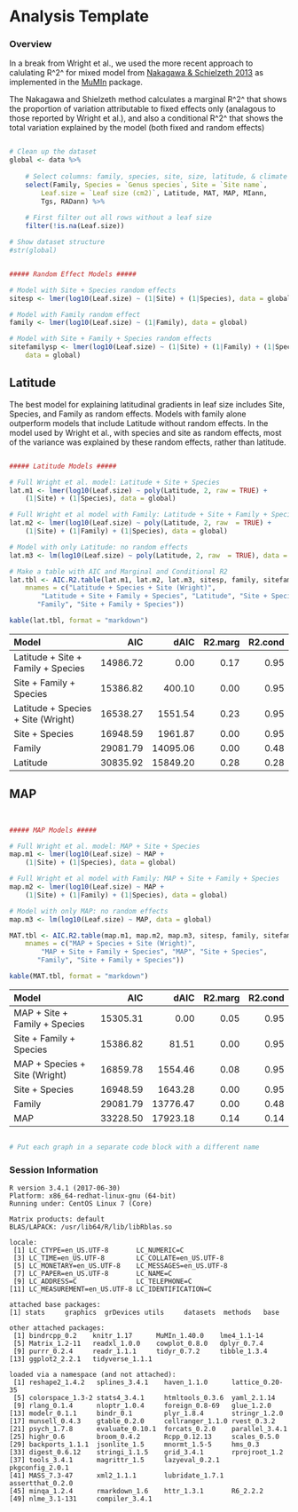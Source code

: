 # Analysis Template
  





### Overview

In a break from Wright et al., we used the more recent approach to calulating R^2^ for mixed model from [Nakagawa & Schielzeth 2013](http://dx.doi.org/10.1111/j.2041-210x.2012.00261.x) as implemented in the [MuMIn](https://cran.r-project.org/web/packages/MuMIn/index.html) package.

The Nakagawa and Shielzeth method calculates a marginal R^2^ that shows the proportion of variation attributable to fixed effects only (analagous to those reported by Wright et al.), and also a conditional R^2^ that shows the total variation explained by the model (both fixed and random effects)







```r

# Clean up the dataset
global <- data %>% 
    
    # Select columns: family, species, site, size, latitude, & climate variables
    select(Family, Species = `Genus species`, Site = `Site name`, 
        Leaf.size = `Leaf size (cm2)`, Latitude, MAT, MAP, MIann, 
        Tgs, RADann) %>%
    
    # First filter out all rows without a leaf size
    filter(!is.na(Leaf.size))

# Show dataset structure
#str(global)

```




```r

##### Random Effect Models ##### 

# Model with Site + Species random effects
sitesp <- lmer(log10(Leaf.size) ~ (1|Site) + (1|Species), data = global)

# Model with Family random effect
family <- lmer(log10(Leaf.size) ~ (1|Family), data = global)

# Model with Site + Family + Species random effects
sitefamilysp <- lmer(log10(Leaf.size) ~ (1|Site) + (1|Family) + (1|Species), 
    data = global)

```

## Latitude

The best model for explaining latitudinal gradients in leaf size includes Site, Species, and Family as random effects.  Models with family alone outperform models that include Latitude without random effects. In the model used by Wright et al., with species and site as random effects, most of the variance was explained by these random effects, rather than latitude.  


```r

##### Latitude Models ##### 

# Full Wright et al. model: Latitude + Site + Species
lat.m1 <- lmer(log10(Leaf.size) ~ poly(Latitude, 2, raw = TRUE) + 
    (1|Site) + (1|Species), data = global)

# Full Wright et al model with Family: Latitude + Site + Family + Species
lat.m2 <- lmer(log10(Leaf.size) ~ poly(Latitude, 2, raw  = TRUE) + 
    (1|Site) + (1|Family) + (1|Species), data = global)

# Model with only Latitude: no random effects
lat.m3 <- lm(log10(Leaf.size) ~ poly(Latitude, 2, raw  = TRUE), data = global)

# Make a table with AIC and Marginal and Conditional R2
lat.tbl <- AIC.R2.table(lat.m1, lat.m2, lat.m3, sitesp, family, sitefamilysp, 
    mnames = c("Latitude + Species + Site (Wright)", 
        "Latitude + Site + Family + Species", "Latitude", "Site + Species", 
       "Family", "Site + Family + Species"))

kable(lat.tbl, format = "markdown")
```



|Model                              |      AIC|     dAIC| R2.marg| R2.cond|
|:----------------------------------|--------:|--------:|-------:|-------:|
|Latitude + Site + Family + Species | 14986.72|     0.00|    0.17|    0.95|
|Site + Family + Species            | 15386.82|   400.10|    0.00|    0.95|
|Latitude + Species + Site (Wright) | 16538.27|  1551.54|    0.23|    0.95|
|Site + Species                     | 16948.59|  1961.87|    0.00|    0.95|
|Family                             | 29081.79| 14095.06|    0.00|    0.48|
|Latitude                           | 30835.92| 15849.20|    0.28|    0.28|

## MAP


```r


##### MAP Models ##### 

# Full Wright et al. model: MAP + Site + Species
map.m1 <- lmer(log10(Leaf.size) ~ MAP + 
    (1|Site) + (1|Species), data = global)

# Full Wright et al model with Family: MAP + Site + Family + Species
map.m2 <- lmer(log10(Leaf.size) ~ MAP + 
    (1|Site) + (1|Family) + (1|Species), data = global)

# Model with only MAP: no random effects
map.m3 <- lm(log10(Leaf.size) ~ MAP, data = global)

MAT.tbl <- AIC.R2.table(map.m1, map.m2, map.m3, sitesp, family, sitefamilysp, 
    mnames = c("MAP + Species + Site (Wright)", 
        "MAP + Site + Family + Species", "MAP", "Site + Species", 
       "Family", "Site + Family + Species"))

kable(MAT.tbl, format = "markdown")
```



|Model                         |      AIC|     dAIC| R2.marg| R2.cond|
|:-----------------------------|--------:|--------:|-------:|-------:|
|MAP + Site + Family + Species | 15305.31|     0.00|    0.05|    0.95|
|Site + Family + Species       | 15386.82|    81.51|    0.00|    0.95|
|MAP + Species + Site (Wright) | 16859.78|  1554.46|    0.08|    0.95|
|Site + Species                | 16948.59|  1643.28|    0.00|    0.95|
|Family                        | 29081.79| 13776.47|    0.00|    0.48|
|MAP                           | 33228.50| 17923.18|    0.14|    0.14|




```r

# Put each graph in a separate code block with a different name

```


### Session Information


```
R version 3.4.1 (2017-06-30)
Platform: x86_64-redhat-linux-gnu (64-bit)
Running under: CentOS Linux 7 (Core)

Matrix products: default
BLAS/LAPACK: /usr/lib64/R/lib/libRblas.so

locale:
 [1] LC_CTYPE=en_US.UTF-8       LC_NUMERIC=C              
 [3] LC_TIME=en_US.UTF-8        LC_COLLATE=en_US.UTF-8    
 [5] LC_MONETARY=en_US.UTF-8    LC_MESSAGES=en_US.UTF-8   
 [7] LC_PAPER=en_US.UTF-8       LC_NAME=C                 
 [9] LC_ADDRESS=C               LC_TELEPHONE=C            
[11] LC_MEASUREMENT=en_US.UTF-8 LC_IDENTIFICATION=C       

attached base packages:
[1] stats     graphics  grDevices utils     datasets  methods   base     

other attached packages:
 [1] bindrcpp_0.2    knitr_1.17      MuMIn_1.40.0    lme4_1.1-14    
 [5] Matrix_1.2-11   readxl_1.0.0    cowplot_0.8.0   dplyr_0.7.4    
 [9] purrr_0.2.4     readr_1.1.1     tidyr_0.7.2     tibble_1.3.4   
[13] ggplot2_2.2.1   tidyverse_1.1.1

loaded via a namespace (and not attached):
 [1] reshape2_1.4.2   splines_3.4.1    haven_1.1.0      lattice_0.20-35 
 [5] colorspace_1.3-2 stats4_3.4.1     htmltools_0.3.6  yaml_2.1.14     
 [9] rlang_0.1.4      nloptr_1.0.4     foreign_0.8-69   glue_1.2.0      
[13] modelr_0.1.1     bindr_0.1        plyr_1.8.4       stringr_1.2.0   
[17] munsell_0.4.3    gtable_0.2.0     cellranger_1.1.0 rvest_0.3.2     
[21] psych_1.7.8      evaluate_0.10.1  forcats_0.2.0    parallel_3.4.1  
[25] highr_0.6        broom_0.4.2      Rcpp_0.12.13     scales_0.5.0    
[29] backports_1.1.1  jsonlite_1.5     mnormt_1.5-5     hms_0.3         
[33] digest_0.6.12    stringi_1.1.5    grid_3.4.1       rprojroot_1.2   
[37] tools_3.4.1      magrittr_1.5     lazyeval_0.2.1   pkgconfig_2.0.1 
[41] MASS_7.3-47      xml2_1.1.1       lubridate_1.7.1  assertthat_0.2.0
[45] minqa_1.2.4      rmarkdown_1.6    httr_1.3.1       R6_2.2.2        
[49] nlme_3.1-131     compiler_3.4.1  
```


